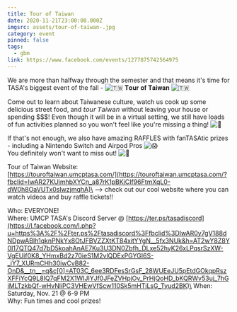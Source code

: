 ```yaml
---
title: Tour of Taiwan
date: 2020-11-21T23:00:00.000Z
imgsrc: assets/tour-of-taiwan-.jpg
category: event
pinned: false
tags:
  - gbm
link: https://www.facebook.com/events/1277875742564975
---
```

We are more than halfway through the semester and that means it's time for TASA's biggest event of the fall - ![🇹🇼](https://static.xx.fbcdn.net/images/emoji.php/v9/t16/1/16/1f1f9_1f1fc.png) 𝐓𝐨𝐮𝐫 𝐨𝐟 𝐓𝐚𝐢𝐰𝐚𝐧 ![🇹🇼](https://static.xx.fbcdn.net/images/emoji.php/v9/t16/1/16/1f1f9_1f1fc.png)

Come out to learn about Taiwanese culture, watch us cook up some delicious street food, and 𝘵𝘰𝘶𝘳 𝘛𝘢𝘪𝘸𝘢𝘯 without leaving your house or spending $$$! Even though it will be in a virtual setting, we still have loads of fun activities planned so you won't feel like you're missing a thing! ![🥳](https://static.xx.fbcdn.net/images/emoji.php/v9/t6d/1/16/1f973.png)

If that's not enough, we also have amazing RAFFLES with fanTASAtic prizes - including a Nintendo Switch and Airpod Pros ![😱](https://static.xx.fbcdn.net/images/emoji.php/v9/t2c/1/16/1f631.png)\
You definitely won't want to miss out! ![🤩](https://static.xx.fbcdn.net/images/emoji.php/v9/t58/1/16/1f929.png)

Tour of Taiwan Website:\
[https://touroftaiwan.umcptasa.com/](https://touroftaiwan.umcptasa.com/?fbclid=IwAR27KUjmhbXYCn_a87rK1pBKjCIf96FtmXqL0-dW0h8OaVUTx0sIwzjmqhA)\
--> check out our cool website where you can watch videos and buy raffle tickets!!

Who: EVERYONE!\
Where: UMCP TASA's Discord Server @ [https://ter.ps/tasadiscord](https://l.facebook.com/l.php?u=https%3A%2F%2Fter.ps%2Ftasadiscord%3Ffbclid%3DIwAR0y7gV188dNDpwABIh1qknPNkYx8OtJFBVZZXtKT84xitYYgN__5fx3NUk&h=AT2wY8Z8Y0I17QTQ47d7bD5koahAnAE7Ku3U3DN0Zbfh_DLxe52hyK26xLPqsrSzXW-VgEUif0K8_YHmxBd2z70ieS1M2vlQDExPGYGI6S-_iY7_XURmCHh30iwCvB82-OnD&__tn__=q&c[0]=AT03C_6ee3RDFesSrGsF_28WUEeJU5pEtdGOkqpRszXFFiYcQ9L8IQ7qFM2X1WIJIYJf0JFeZVHpjOv_PrHjQoHD_bKQRWv53uj_7hGiMLTzkbQf-wHvNliPC3VHEwVfScw110Sk5mHTjLsG_Tyud2BK)\
When: Saturday, Nov. 21 @ 6-9 PM\
Why: Fun times and cool prizes!